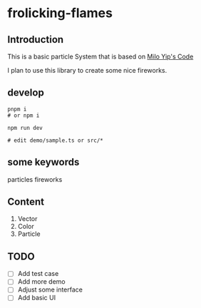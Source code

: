 # frolicking-flames
## Introduction

This is a basic particle System that is based on [Milo Yip's Code](https://www.cnblogs.com/miloyip/archive/2010/06/14/Kinematics_ParticleSystem.html)

I plan to use this library to create some nice fireworks.

## develop

```shell
pnpm i
# or npm i

npm run dev

# edit demo/sample.ts or src/* 
```



## some keywords

particles
fireworks

## Content 

1. Vector
2. Color
3. Particle

## TODO
- [ ] Add test case
- [ ] Add more demo
- [ ] Adjust some interface
- [ ] Add basic UI 